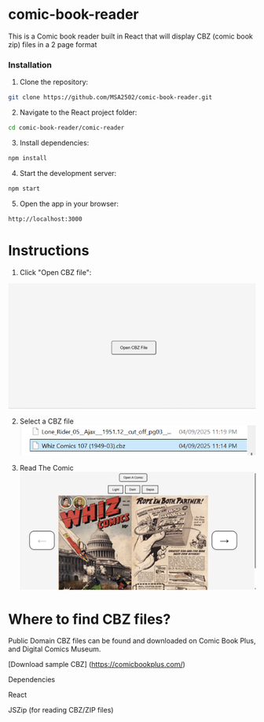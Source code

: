 # comic-book-reader
This is a Comic book reader built in React that will display CBZ (comic book zip) files in a 2 page format

### Installation

1) Clone the repository:

```sh
git clone https://github.com/MSA2502/comic-book-reader.git
   ```

2) Navigate to the React project folder:

```sh
cd comic-book-reader/comic-reader
```

3) Install dependencies:    

```sh
npm install
```
    
4) Start the development server:

```sh
npm start
```

5) Open the app in your browser:
```sh
http://localhost:3000
```

# Instructions
1) Click "Open CBZ file":

![Comic Reader Homepage](comic-reader/src/ReadMeImages/OpenCBZFile.png)

2) Select a CBZ file
![Comic Reader Homepage](comic-reader/src/ReadMeImages/chooseCBZ.png)

3) Read The Comic
![Comic Reader Homepage](comic-reader/src/ReadMeImages/ReadTheComic.png)
 

# Where to find CBZ files?

Public Domain CBZ files can be found and downloaded on Comic Book Plus, and Digital Comics Museum.


[Download sample CBZ] (https://comicbookplus.com/)



Dependencies

React

JSZip (for reading CBZ/ZIP files)




